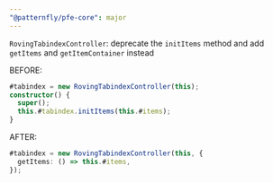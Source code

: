 ```yaml
---
"@patternfly/pfe-core": major
---
```


`RovingTabindexController`: deprecate the `initItems` method and add `getItems` and `getItemContainer` instead

BEFORE:
```ts
#tabindex = new RovingTabindexController(this);
constructor() {
  super();
  this.#tabindex.initItems(this.#items);
}
```

AFTER:
```ts
#tabindex = new RovingTabindexController(this, {
  getItems: () => this.#items,
});
```

